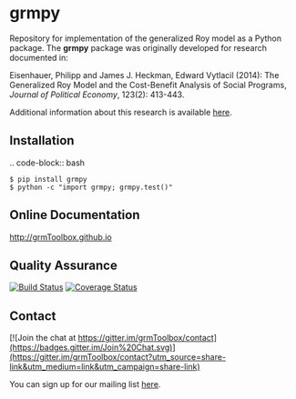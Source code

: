 grmpy
===================

Repository for implementation of the generalized Roy model as a Python package. The **grmpy** package was originally developed for research documented in: 

Eisenhauer, Philipp and James J. Heckman, Edward Vytlacil (2014): The Generalized Roy Model and the Cost-Benefit Analysis of Social Programs, *Journal of Political Economy*, 123(2): 413-443.

Additional information about this research is available [here](http://www.policy-lab.org/cb-analysis).

Installation
------------

.. code-block:: bash

    $ pip install grmpy
    $ python -c "import grmpy; grmpy.test()"

Online Documentation
--------------------

http://grmToolbox.github.io

Quality Assurance
-----------------

[![Build Status](https://travis-ci.org/grmToolbox/grmToolbox.svg?branch=master)](https://travis-ci.org/grmToolbox/grmToolbox)
[![Coverage Status](https://coveralls.io/repos/grmToolbox/grmToolbox/badge.svg)](https://coveralls.io/r/grmToolbox/grmToolbox)

Contact
-------

[![Join the chat at https://gitter.im/grmToolbox/contact](https://badges.gitter.im/Join%20Chat.svg)](https://gitter.im/grmToolbox/contact?utm_source=share-link&utm_medium=link&utm_campaign=share-link)

You can sign up for our mailing list [here](http://eepurl.com/RStEH).
